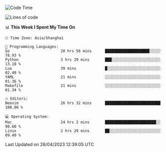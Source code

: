 <!--START_SECTION:waka-->
![Code Time](http://img.shields.io/badge/Code%20Time-1%2C334%20hrs%2019%20mins-blue)

![Lines of code](https://img.shields.io/badge/From%20Hello%20World%20I%27ve%20Written-269.3%20thousand%20lines%20of%20code-blue)

📊 **This Week I Spent My Time On** 

```text
🕑︎ Time Zone: Asia/Shanghai

💬 Programming Languages: 
Go                       20 hrs 56 mins      ████████████████████░░░░░   78.93 % 
Python                   3 hrs 29 mins       ███░░░░░░░░░░░░░░░░░░░░░░   13.18 % 
Lua                      39 mins             █░░░░░░░░░░░░░░░░░░░░░░░░   02.48 % 
YAML                     21 mins             ░░░░░░░░░░░░░░░░░░░░░░░░░   01.36 % 
Makefile                 21 mins             ░░░░░░░░░░░░░░░░░░░░░░░░░   01.34 % 

🔥 Editors: 
Neovim                   26 hrs 32 mins      █████████████████████████   100.00 % 

💻 Operating System: 
Mac                      24 hrs 2 mins       ███████████████████████░░   90.60 % 
Linux                    2 hrs 29 mins       ██░░░░░░░░░░░░░░░░░░░░░░░   09.40 % 
```


 Last Updated on 28/04/2023 12:39:05 UTC
<!--END_SECTION:waka-->
